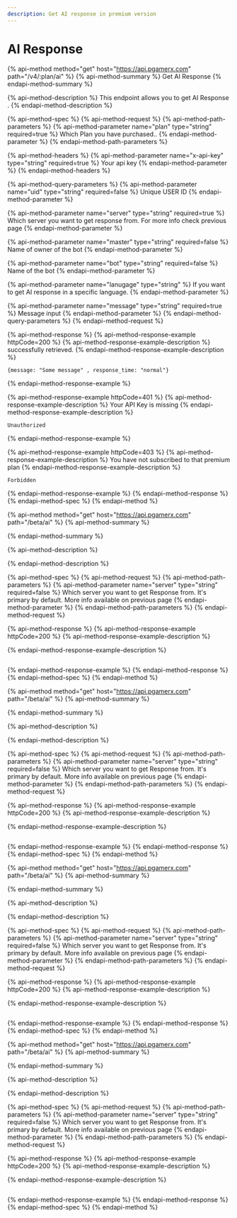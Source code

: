 ```yaml
---
description: Get AI response in premium version
---
```


# AI Response

{% api-method method="get" host="https://api.pgamerx.com" path="/v4/:plan/ai" %}
{% api-method-summary %}
Get AI Response
{% endapi-method-summary %}

{% api-method-description %}
This endpoint allows you to get AI Response .
{% endapi-method-description %}

{% api-method-spec %}
{% api-method-request %}
{% api-method-path-parameters %}
{% api-method-parameter name="plan" type="string" required=true %}
Which Plan you have purchased..
{% endapi-method-parameter %}
{% endapi-method-path-parameters %}

{% api-method-headers %}
{% api-method-parameter name="x-api-key" type="string" required=true %}
Your api key 
{% endapi-method-parameter %}
{% endapi-method-headers %}

{% api-method-query-parameters %}
{% api-method-parameter name="uid" type="string" required=false %}
Unique USER ID
{% endapi-method-parameter %}

{% api-method-parameter name="server" type="string" required=true %}
Which server you want to get response from. For more info check previous page
{% endapi-method-parameter %}

{% api-method-parameter name="master" type="string" required=false %}
Name of owner of the bot
{% endapi-method-parameter %}

{% api-method-parameter name="bot" type="string" required=false %}
Name of the bot
{% endapi-method-parameter %}

{% api-method-parameter name="lanugage" type="string" %}
If you want to get AI response in a specific language.
{% endapi-method-parameter %}

{% api-method-parameter name="message" type="string" required=true %}
Message input
{% endapi-method-parameter %}
{% endapi-method-query-parameters %}
{% endapi-method-request %}

{% api-method-response %}
{% api-method-response-example httpCode=200 %}
{% api-method-response-example-description %}
successfully retrieved.
{% endapi-method-response-example-description %}

```
{message: "Some message" , response_time: "normal"}
```
{% endapi-method-response-example %}

{% api-method-response-example httpCode=401 %}
{% api-method-response-example-description %}
Your API Key is missing
{% endapi-method-response-example-description %}

```
Unauthorized
```
{% endapi-method-response-example %}

{% api-method-response-example httpCode=403 %}
{% api-method-response-example-description %}
You have not subscribed to that premium plan
{% endapi-method-response-example-description %}

```
Forbidden
```
{% endapi-method-response-example %}
{% endapi-method-response %}
{% endapi-method-spec %}
{% endapi-method %}

{% api-method method="get" host="https://api.pgamerx.com" path="/beta/ai" %}
{% api-method-summary %}

{% endapi-method-summary %}

{% api-method-description %}

{% endapi-method-description %}

{% api-method-spec %}
{% api-method-request %}
{% api-method-path-parameters %}
{% api-method-parameter name="server" type="string" required=false %}
Which server you want to get Response from. It's primary by default. More info available on previous page
{% endapi-method-parameter %}
{% endapi-method-path-parameters %}
{% endapi-method-request %}

{% api-method-response %}
{% api-method-response-example httpCode=200 %}
{% api-method-response-example-description %}

{% endapi-method-response-example-description %}

```

```
{% endapi-method-response-example %}
{% endapi-method-response %}
{% endapi-method-spec %}
{% endapi-method %}

{% api-method method="get" host="https://api.pgamerx.com" path="/beta/ai" %}
{% api-method-summary %}

{% endapi-method-summary %}

{% api-method-description %}

{% endapi-method-description %}

{% api-method-spec %}
{% api-method-request %}
{% api-method-path-parameters %}
{% api-method-parameter name="server" type="string" required=false %}
Which server you want to get Response from. It's primary by default. More info available on previous page
{% endapi-method-parameter %}
{% endapi-method-path-parameters %}
{% endapi-method-request %}

{% api-method-response %}
{% api-method-response-example httpCode=200 %}
{% api-method-response-example-description %}

{% endapi-method-response-example-description %}

```

```
{% endapi-method-response-example %}
{% endapi-method-response %}
{% endapi-method-spec %}
{% endapi-method %}

{% api-method method="get" host="https://api.pgamerx.com" path="/beta/ai" %}
{% api-method-summary %}

{% endapi-method-summary %}

{% api-method-description %}

{% endapi-method-description %}

{% api-method-spec %}
{% api-method-request %}
{% api-method-path-parameters %}
{% api-method-parameter name="server" type="string" required=false %}
Which server you want to get Response from. It's primary by default. More info available on previous page
{% endapi-method-parameter %}
{% endapi-method-path-parameters %}
{% endapi-method-request %}

{% api-method-response %}
{% api-method-response-example httpCode=200 %}
{% api-method-response-example-description %}

{% endapi-method-response-example-description %}

```

```
{% endapi-method-response-example %}
{% endapi-method-response %}
{% endapi-method-spec %}
{% endapi-method %}

{% api-method method="get" host="https://api.pgamerx.com" path="/beta/ai" %}
{% api-method-summary %}

{% endapi-method-summary %}

{% api-method-description %}

{% endapi-method-description %}

{% api-method-spec %}
{% api-method-request %}
{% api-method-path-parameters %}
{% api-method-parameter name="server" type="string" required=false %}
Which server you want to get Response from. It's primary by default. More info available on previous page
{% endapi-method-parameter %}
{% endapi-method-path-parameters %}
{% endapi-method-request %}

{% api-method-response %}
{% api-method-response-example httpCode=200 %}
{% api-method-response-example-description %}

{% endapi-method-response-example-description %}

```

```
{% endapi-method-response-example %}
{% endapi-method-response %}
{% endapi-method-spec %}
{% endapi-method %}



